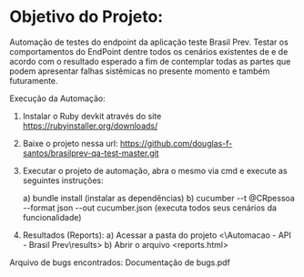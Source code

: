 # Objetivo do Projeto:

Automação de testes do endpoint </Pessoa> da aplicação teste Brasil Prev.
Testar os comportamentos do EndPoint </Pessoa> dentre todos os cenários existentes de <Cadastro> e <Consulta> de acordo com o resultado esperado 
a fim de contemplar todas as partes que podem apresentar falhas sistêmicas no presente momento e também futuramente.


Execução da Automação:

1. Instalar o Ruby devkit através do site https://rubyinstaller.org/downloads/

2. Baixe o projeto nessa url: https://github.com/douglas-f-santos/brasilprev-qa-test-master.git

3. Executar o projeto de automação, abra o mesmo via cmd e execute as seguintes instruções:

   a) bundle install (instalar as dependências)
   b) cucumber --t  @CRpessoa --format json --out cucumber.json (executa todos seus cenários da funcionalidade)

4. Resultados (Reports):
   a) Acessar a pasta do projeto <\Automacao - API - Brasil Prev\results>
   b) Abrir o arquivo <reports.html>

Arquivo de bugs encontrados: Documentação de bugs.pdf
